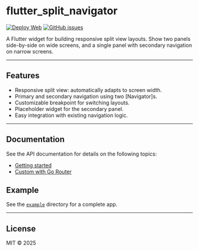 # flutter_split_navigator

[![Deploy Web](https://github.com/dyno-nexsoft/flutter_split_navigator/actions/workflows/deploy_web.yml/badge.svg)](https://github.com/dyno-nexsoft/flutter_split_navigator/actions/workflows/deploy_web.yml)
[![GitHub issues](https://img.shields.io/github/issues/dyno-nexsoft/flutter_split_navigator.svg)](https://github.com/dyno-nexsoft/flutter_split_navigator/issues)

A Flutter widget for building responsive split view layouts. Show two panels side-by-side on wide screens, and a single panel with secondary navigation on narrow screens.

---

## Features

- Responsive split view: automatically adapts to screen width.
- Primary and secondary navigation using two [Navigator]s.
- Customizable breakpoint for switching layouts.
- Placeholder widget for the secondary panel.
- Easy integration with existing navigation logic.

---

## Documentation

See the API documentation for details on the following topics:

- [Getting started](doc/get-started.md)
- [Custom with Go Router](example/lib/main_with_go_router.dart#L6)

## Example

See the [`example`](example) directory for a complete app.

---

## License

MIT © 2025
